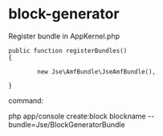 block-generator
===============

Register bundle in AppKernel.php

    public function registerBundles()
    {
    
            new Jse\AmfBundle\JseAmfBundle(),
            
    }

command:

php app/console create:block blockname --bundle=Jse/BlockGeneratorBundle

